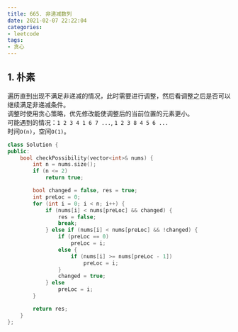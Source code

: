 ```yaml
---
title: 665. 非递减数列
date: 2021-02-07 22:22:04
categories: 
- leetcode
tags: 
- 贪心
---
```

## 1. 朴素
遍历直到出现不满足非递减的情况，此时需要进行调整，然后看调整之后是否可以继续满足非递减条件。  
调整时使用贪心策略，优先修改能使调整后的当前位置的元素更小。  
可能遇到的情况：`1 2 3 4 1 6 7 ...`, `1 2 3 8 4 5 6 ...`  
时间`O(n)`，空间`O(1)`。  
```cpp
class Solution {
public:
    bool checkPossibility(vector<int>& nums) {
        int n = nums.size();
        if (n <= 2)
            return true;

        bool changed = false, res = true;
        int preLoc = 0;
        for (int i = 0; i < n; i++) {
            if (nums[i] < nums[preLoc] && changed) {
                res = false;
                break;
            } else if (nums[i] < nums[preLoc] && !changed) {
                if (preLoc == 0) 
                    preLoc = i;
                else {
                    if (nums[i] >= nums[preLoc - 1]) 
                        preLoc = i;
                }
                changed = true;
            } else 
                preLoc = i;
        }

        return res;
    }
};
```